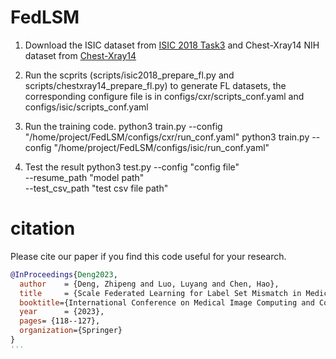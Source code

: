 # FedLSM
1. Download the ISIC dataset from [ISIC 2018 Task3](https://www.kaggle.com/datasets/shonenkov/isic2018) and Chest-Xray14 NIH dataset from [Chest-Xray14](https://www.kaggle.com/datasets/nih-chest-xrays/data)

2. Run the scprits (scripts/isic2018_prepare_fl.py and scripts/chestxray14_prepare_fl.py) to generate FL datasets, the corresponding configure file is in configs/cxr/scripts_conf.yaml and configs/isic/scripts_conf.yaml

3. Run the training code.
python3 train.py --config "/home/project/FedLSM/configs/cxr/run_conf.yaml"
python3 train.py --config "/home/project/FedLSM/configs/isic/run_conf.yaml"

4. Test the result
python3 test.py --config "config file"  \
--resume_path "model path" \
--test_csv_path "test csv file path"

# citation
Please cite our paper if you find this code useful for your research.

```bibtex
@InProceedings{Deng2023, 
  author    = {Deng, Zhipeng and Luo, Luyang and Chen, Hao}, 
  title     = {Scale Federated Learning for Label Set Mismatch in Medical Image Classification},
  booktitle={International Conference on Medical Image Computing and Computer-Assisted Intervention},
  year      = {2023},
  pages= {118--127},
  organization={Springer}
}
'''
